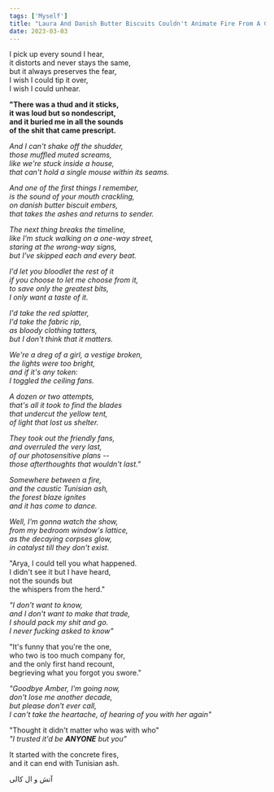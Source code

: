 ```yaml
---  
tags: ['Myself']
title: "Laura And Danish Butter Biscuits Couldn't Animate Fire From A Corpse: آتش، کالی"
date: 2023-03-03
---
```


I pick up every sound I hear,  
it distorts and never stays the same,  
but it always preserves the fear,  
I wish I could tip it over,  
I wish I could unhear.

**"There was a thud and it sticks,**  
**it was loud but so nondescript,**  
**and it buried me in all the sounds**  
**of the shit that came prescript.**

*And I can't shake off the shudder,*  
*those muffled muted screams,*  
*like we're stuck inside a house,*  
*that can't hold a single mouse within its seams.*

*And one of the first things I remember,*  
*is the sound of your mouth crackling,*  
*on danish butter biscuit embers,*  
*that takes the ashes and returns to sender.*

*The next thing breaks the timeline,*  
*like I'm stuck walking on a one-way street,*  
*staring at the wrong-way signs,*  
*but I've skipped each and every beat.*

*I'd let you bloodlet the rest of it*  
*if you choose to let me choose from it,*  
*to save only the greatest bits,*  
*I only want a taste of it.*

*I'd take the red splatter,*  
*I'd take the fabric rip,*  
*as bloody clothing tatters,*  
*but I don't think that it matters.*

*We're a dreg of a girl, a vestige broken,*  
*the lights were too bright,*  
*and if it's any token:*  
*I toggled the ceiling fans.*

*A dozen or two attempts,*  
*that's all it took to find the blades*  
*that undercut the yellow tent,*  
*of light that lost us shelter.*

*They took out the friendly fans,*  
*and overruled the very last,*  
*of our photosensitive plans --*  
*those afterthoughts that wouldn't last."*

*Somewhere between a fire,*  
*and the caustic Tunisian ash,*  
*the forest blaze ignites*  
*and it has come to dance.*

*Well, I'm gonna watch the show,*  
*from my bedroom window's lattice,*  
*as the decaying corpses glow,*  
*in catalyst till they don't exist.*

"Arya, I could tell you what happened.  
I didn't see it but I have heard,  
not the sounds but  
the whispers from the herd."

*"I don't want to know,*  
*and I don't want to make that trade,*  
*I should pack my shit and go.*  
*I never fucking asked to know"*

"It's funny that you're the one,  
who two is too much company for,  
and the only first hand recount,  
begrieving what you forgot you swore."

*"Goodbye Amber, I'm going now,*  
*don't lose me another decade,*  
*but please don't ever call,*  
*I can't take the heartache,*
*of hearing of you with her again"*

"Thought it didn't matter who was with who"  
*"I trusted it'd be **ANYONE** but you"*

It started with the concrete fires,  
and it can end with Tunisian ash.

آتش و ال کالی
